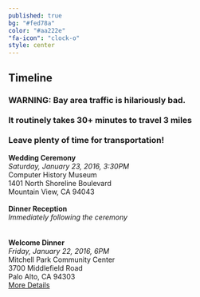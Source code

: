 ```yaml
---
published: true
bg: "#fed78a"
color: "#aa222e"
"fa-icon": "clock-o"
style: center
---
```


























## Timeline

### WARNING: Bay area traffic is hilariously bad. <br> <br> It routinely takes 30+ minutes to travel 3 miles <br><br> Leave plenty of time for transportation!

**Wedding Ceremony**<br>
*Saturday, January 23, 2016, 3:30PM*<br>
Computer History Museum<br>
1401 North Shoreline Boulevard<br>
Mountain View, CA 94043<br>
<br>
**Dinner Reception**<br>
*Immediately following the ceremony*<br>
<br><br>
**Welcome Dinner**<br>
*Friday, January 22, 2016, 6PM*<br>
Mitchell Park Community Center<br>
3700 Middlefield Road<br>
Palo Alto, CA 94303<br>
[More Details](http://roshnivinith.github.io/#welcomedinner)<br>
